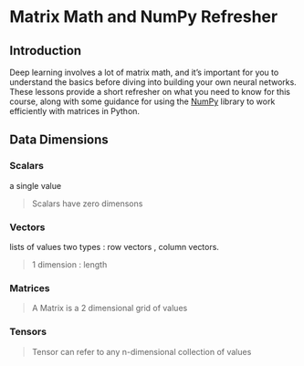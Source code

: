 # Matrix Math and NumPy Refresher

## Introduction 

Deep learning involves a lot of matrix math, and it’s important for you to understand the basics before diving into building your own neural networks. These lessons provide a short refresher on what you need to know for this course, along with some guidance for using the [NumPy](http://www.numpy.org/) library to work efficiently with matrices in Python.


## Data Dimensions

### Scalars
a single value
> Scalars have zero dimensons 

### Vectors
lists of values
two types : row vectors , column vectors.
> 1 dimension : length

### Matrices 
> A Matrix is a 2 dimensional grid of values

### Tensors
> Tensor can refer to any n-dimensional collection of values
